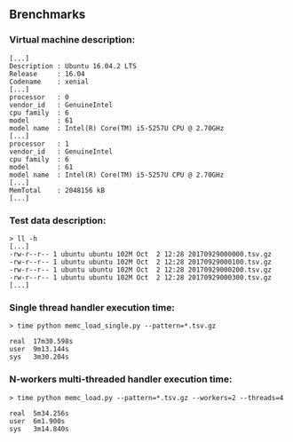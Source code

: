 ## Brenchmarks

### Virtual machine description:
```
[...]
Description : Ubuntu 16.04.2 LTS
Release     : 16.04
Codename    : xenial
[...]
processor   : 0
vendor_id   : GenuineIntel
cpu family  : 6
model       : 61
model name  : Intel(R) Core(TM) i5-5257U CPU @ 2.70GHz
[...]
processor   : 1
vendor_id   : GenuineIntel
cpu family  : 6
model       : 61
model name  : Intel(R) Core(TM) i5-5257U CPU @ 2.70GHz
[...]
MemTotal    : 2048156 kB
[...]
```
### Test data description:
```
> ll -h
[...]
-rw-r--r-- 1 ubuntu ubuntu 102M Oct  2 12:28 20170929000000.tsv.gz
-rw-r--r-- 1 ubuntu ubuntu 102M Oct  2 12:28 20170929000100.tsv.gz
-rw-r--r-- 1 ubuntu ubuntu 102M Oct  2 12:28 20170929000200.tsv.gz
-rw-r--r-- 1 ubuntu ubuntu 102M Oct  2 12:28 20170929000300.tsv.gz
[...]
```
### Single thread handler execution time:
```
> time python memc_load_single.py --pattern=*.tsv.gz

real  17m30.598s
user  9m13.144s
sys   3m30.204s
```
### N-workers multi-threaded handler execution time:
```
> time python memc_load.py --pattern=*.tsv.gz --workers=2 --threads=4

real  5m34.256s
user  6m1.900s
sys   3m14.840s
```